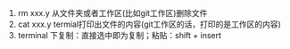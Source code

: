 1. rm xxx.y  从文件夹或者工作区(比如git工作区)删除文件
2. cat xxx.y termial打印出文件的内容(git工作区的话，打印的是工作区的内容)
3. terminal 下复制：直接选中即为复制；粘贴：shift + insert

